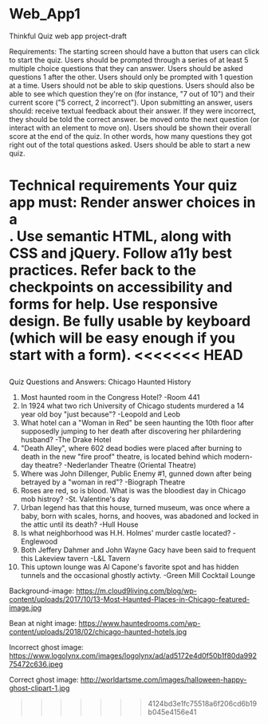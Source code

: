# Web_App1
Thinkful Quiz web app project-draft

Requirements: 
The starting screen should have a button that users can click to start the quiz.
Users should be prompted through a series of at least 5 multiple choice questions that they can answer.
Users should be asked questions 1 after the other.
Users should only be prompted with 1 question at a time.
Users should not be able to skip questions.
Users should also be able to see which question they're on (for instance, "7 out of 10") and their current score ("5 correct, 2 incorrect").
Upon submitting an answer, users should:
receive textual feedback about their answer. If they were incorrect, they should be told the correct answer.
be moved onto the next question (or interact with an element to move on).
Users should be shown their overall score at the end of the quiz. In other words, how many questions they got right out of the total questions asked.
Users should be able to start a new quiz.

Technical requirements
Your quiz app must:
Render answer choices in a <form>.
Use semantic HTML, along with CSS and jQuery.
Follow a11y best practices.
Refer back to the checkpoints on accessibility and forms for help.
Use responsive design.
Be fully usable by keyboard (which will be easy enough if you start with a form).
<<<<<<< HEAD
=======


Quiz Questions and Answers:
Chicago Haunted History
1. Most haunted room in the Congress Hotel?
    -Room 441
2. In 1924 what two rich University of Chicago students  murdered a 14 year old boy "just because"?
    -Leopold and Leob
3. What hotel can a "Woman in Red" be seen haunting the 10th floor after supposedly jumping to her death after discovering her philardering husband? 
    -The Drake Hotel
4. "Death Alley", where 602 dead bodies were placed after burning to death in the new "fire proof" theatre, is located behind which modern-day theatre? 
    -Nederlander Theatre (Oriental Theatre)
5. Where was John Dillenger, Public Enemy #1, gunned down after being betrayed by a "woman in red"?
    -Biograph Theatre
6. Roses are red, so is blood. What is was the bloodiest day in Chicago mob histroy? 
    -St. Valentine's day 
7. Urban legend has that this house, turned museum, was once where a baby, born with scales, horns, and hooves, was abadoned and locked in the attic until its death? 
    -Hull House
8. Is what neighborhood was H.H. Holmes' murder castle located?
    -Englewood 
9. Both Jeffery Dahmer and John Wayne Gacy have been said to frequent this Lakeview tavern
    -L&L Tavern
10. This uptown lounge was Al Capone's favorite spot and has hidden tunnels and the occasional ghostly activty. 
    -Green Mill Cocktail Lounge

Background-image:
https://m.cloud9living.com/blog/wp-content/uploads/2017/10/13-Most-Haunted-Places-in-Chicago-featured-image.jpg

Bean at night image:
https://www.hauntedrooms.com/wp-content/uploads/2018/02/chicago-haunted-hotels.jpg

Incorrect ghost image:
https://www.logolynx.com/images/logolynx/ad/ad5172e4d0f50b1f80da99275472c636.jpeg

Correct ghost image:
http://worldartsme.com/images/halloween-happy-ghost-clipart-1.jpg
>>>>>>> 4124bd3e1fc75518a6f206cd6b19b045e4156e41
